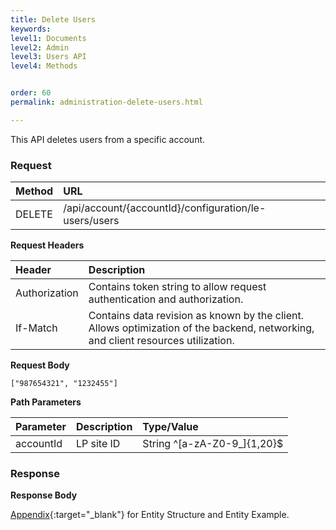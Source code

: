 ```yaml
---
title: Delete Users
keywords:
level1: Documents
level2: Admin
level3: Users API
level4: Methods


order: 60
permalink: administration-delete-users.html

---
```


This API deletes users from a specific account.

### Request

 |Method|      URL|  
 |:--------  |:---  |
 |DELETE|  /api/account/{accountId}/configuration/le-users/users |

**Request Headers**

 |Header|         Description  |
 |:------ |       :--------  |
 |Authorization|  Contains token string to allow request authentication and authorization.  |
 |If-Match|  Contains data revision as known by the client. Allows optimization of the backend, networking, and client resources utilization.  |

**Request Body**
 
`["987654321", "1232455"]`

**Path Parameters**

 |Parameter|  Description|  Type/Value |
 |:------    |:--------    |:--------|
 |accountId|  LP site ID|   String ^[a-zA-Z0-9_]{1,20}$|

### Response

**Response Body**

[Appendix](administration-users-appendix.html){:target="_blank"} for Entity Structure and Entity Example.
